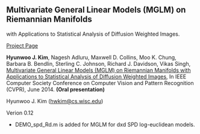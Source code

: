 ## Multivariate General Linear Models (MGLM) on Riemannian Manifolds 
with Applications to Statistical Analysis of Diffusion Weighted Images.


[Project Page](http://pages.cs.wisc.edu/~hwkim/projects/riem-mglm/)

**Hyunwoo J. Kim**, Nagesh Adluru, Maxwell D. Collins, Moo K. Chung, Barbara B. Bendlin, Sterling C. Johnson, Richard J. Davidson, Vikas Singh, [Multivariate General Linear Models (MGLM) on Riemannian Manifolds with Applications to Statistical Analysis of Diffusion Weighted Images](http://pages.cs.wisc.edu/~hwkim/projects/riem-mglm/), In IEEE Computer Society Conference on Computer Vision and Pattern Recognition (CVPR), June 2014. **(Oral presentation)**

Hyunwoo J. Kim (hwkim@cs.wisc.edu)

Verion 0.12

* DEMO_spd_Rd.m is added for MGLM for dxd SPD log-euclidean models.
